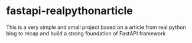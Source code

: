 # fastapi-realpythonarticle
This is a very simple and small project based on a article from real python blog to recap and build a strong foundation of FastAPI framework 
